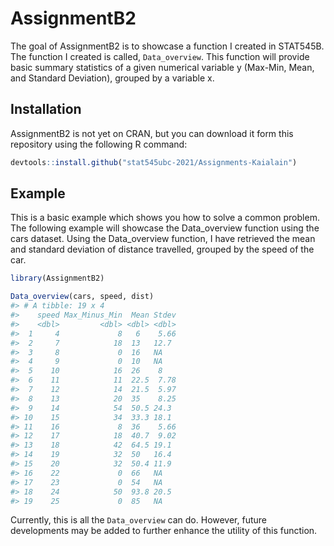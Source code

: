 
<!-- README.md is generated from README.Rmd. Please edit that file -->

# AssignmentB2

<!-- badges: start -->

<!-- badges: end -->

The goal of AssignmentB2 is to showcase a function I created in
STAT545B. The function I created is called, `Data_overview`. This
function will provide basic summary statistics of a given numerical
variable y (Max-Min, Mean, and Standard Deviation), grouped by a
variable x.

## Installation

AssignmentB2 is not yet on CRAN, but you can download it form this
repository using the following R command:

``` r
devtools::install.github("stat545ubc-2021/Assignments-Kaialain")
```

## Example

This is a basic example which shows you how to solve a common problem.
The following example will showcase the Data\_overview function using
the cars dataset. Using the Data\_overview function, I have retrieved
the mean and standard deviation of distance travelled, grouped by the
speed of the car.

``` r
library(AssignmentB2)

Data_overview(cars, speed, dist)
#> # A tibble: 19 x 4
#>    speed Max_Minus_Min  Mean Stdev
#>    <dbl>         <dbl> <dbl> <dbl>
#>  1     4             8   6    5.66
#>  2     7            18  13   12.7 
#>  3     8             0  16   NA   
#>  4     9             0  10   NA   
#>  5    10            16  26    8   
#>  6    11            11  22.5  7.78
#>  7    12            14  21.5  5.97
#>  8    13            20  35    8.25
#>  9    14            54  50.5 24.3 
#> 10    15            34  33.3 18.1 
#> 11    16             8  36    5.66
#> 12    17            18  40.7  9.02
#> 13    18            42  64.5 19.1 
#> 14    19            32  50   16.4 
#> 15    20            32  50.4 11.9 
#> 16    22             0  66   NA   
#> 17    23             0  54   NA   
#> 18    24            50  93.8 20.5 
#> 19    25             0  85   NA
```

Currently, this is all the `Data_overview` can do. However, future
developments may be added to further enhance the utility of this
function.
